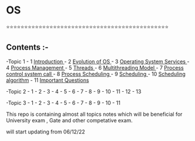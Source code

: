 # OS

⭐⭐⭐⭐⭐⭐⭐⭐⭐⭐⭐⭐⭐⭐⭐⭐⭐⭐⭐⭐⭐⭐⭐⭐⭐⭐⭐⭐⭐⭐⭐⭐⭐⭐⭐⭐⭐⭐⭐⭐⭐⭐⭐⭐⭐
## Contents :-
  
  -Topic 1
      - 1 [ Introduction ](https://github.com/prashantjagtap2909/OS/blob/main/Topics/Operating%20System/01%20-%20Introduction)
      - 2 [ Evolution of OS ](https://github.com/prashantjagtap2909/OS/blob/main/Topics/Operating%20System/02%20-%20Evolution%20of%20OS)
      - 3 [ Operating System Services ](https://github.com/prashantjagtap2909/OS/blob/main/Topics/Operating%20System/03%20-%20Operating%20system%20services)
      - 4 [ Process Management ](https://github.com/prashantjagtap2909/OS/blob/main/Topics/Operating%20System/04%20-%20Process%20management)
      - 5 [ Threads ](https://github.com/prashantjagtap2909/OS/blob/main/Topics/Operating%20System/05%20-%20Threads)
      - 6 [ Multithreading Model ](https://github.com/prashantjagtap2909/OS/blob/main/Topics/Operating%20System/05%20-%20Threads)
      - 7 [ Process control system call ](https://github.com/prashantjagtap2909/OS/blob/main/Topics/Operating%20System/07%20-%20Process%20control%20system%20call)
      - 8 [ Process Scheduling ](https://github.com/prashantjagtap2909/OS/blob/main/Topics/Operating%20System/08%20-%20Process%20scheduling)
      - 9 [ Scheduling ](https://github.com/prashantjagtap2909/OS/blob/main/Topics/Operating%20System/09%20-%20Scheduling)
      - 10 [ Scheduling algorithm](https://github.com/prashantjagtap2909/OS/blob/main/Topics/Operating%20System/10%20-%20Scheduling%20algorithm)
      - 11 [ Important Questions](https://github.com/prashantjagtap2909/OS/blob/main/Topics/Operating%20System/11%20-%20Imp%20questions)
  
  -Topic 2
      - 1
      - 2
      - 3
      - 4 
      - 5 
      - 6 
      - 7 
      - 8 
      - 9 
      - 10
      - 11
      - 12
      - 13
      
  -Topic 3
      - 1
      - 2
      - 3
      - 4 
      - 5 
      - 6 
      - 7 
      - 8 
      - 9 
      - 10
      - 11
      
      
This repo is containing almost all topics notes which will be beneficial for University exam , Gate and other competative exam.

will start updating from 06/12/22
